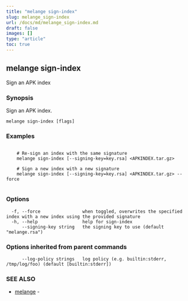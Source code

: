 ```yaml
---
title: "melange sign-index"
slug: melange_sign-index
url: /docs/md/melange_sign-index.md
draft: false
images: []
type: "article"
toc: true
---
```

## melange sign-index

Sign an APK index

### Synopsis

Sign an APK index.

```
melange sign-index [flags]
```

### Examples

```

    # Re-sign an index with the same signature
    melange sign-index [--signing-key=key.rsa] <APKINDEX.tar.gz>

    # Sign a new index with a new signature
    melange sign-index [--signing-key=key.rsa] <APKINDEX.tar.gz> --force
    
```

### Options

```
  -f, --force                when toggled, overwrites the specified index with a new index using the provided signature
  -h, --help                 help for sign-index
      --signing-key string   the signing key to use (default "melange.rsa")
```

### Options inherited from parent commands

```
      --log-policy strings   log policy (e.g. builtin:stderr, /tmp/log/foo) (default [builtin:stderr])
```

### SEE ALSO

* [melange](/docs/md/melange.md)	 - 

